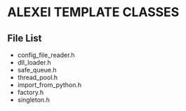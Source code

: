 ALEXEI TEMPLATE CLASSES
=========================
File List
-------------------------
* config_file_reader.h
* dll_loader.h
* safe_queue.h
* thread_pool.h
* import_from_python.h
* factory.h
* singleton.h